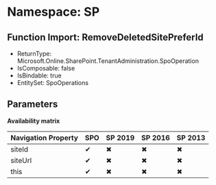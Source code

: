 # Namespace: SP

## Function Import: RemoveDeletedSitePreferId

- ReturnType: Microsoft.Online.SharePoint.TenantAdministration.SpoOperation
- IsComposable: false
- IsBindable: true
- EntitySet: SpoOperations

## Parameters

**Availability matrix**

Navigation Property | SPO | SP 2019 | SP 2016 | SP 2013
----------|-----|---------|---------|--------
siteId | ✔ | ✖ | ✖ | ✖
siteUrl | ✔ | ✖ | ✖ | ✖
this | ✔ | ✖ | ✖ | ✖
